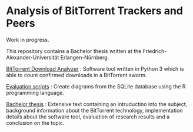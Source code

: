 # Analysis of BitTorrent Trackers and Peers
Work in progress.

This repository contains a Bachelor thesis written at the Friedrich-Alexander-Universität Erlangen-Nürnberg.

[BitTorrent Download Analyzer](btda/)
:   Software tool written in Python 3 which is able to count confirmed downloads in a BitTorrent swarm.

[Evaluation scripts](evaluation/)
:   Create diagrams from the SQLite database using the R programming language.

[Bachelor thesis](thesis/)
:   Extensive text containing an intruductino into the subject, background information about the BitTorrent technology, implementation details about the software tool, evaluation of research results and a conclusion on the topic.

